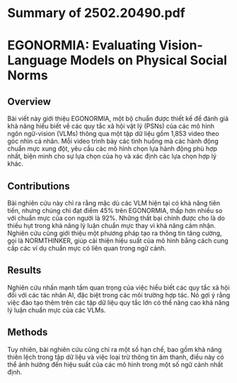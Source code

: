 # Summary of 2502.20490.pdf

# EGONORMIA: Evaluating Vision-Language Models on Physical Social Norms

## Overview
Bài viết này giới thiệu EGONORMIA, một bộ chuẩn được thiết kế để đánh giá khả năng hiểu biết về các quy tắc xã hội vật lý (PSNs) của các mô hình ngôn ngữ-vision (VLMs) thông qua một tập dữ liệu gồm 1,853 video theo góc nhìn cá nhân. Mỗi video trình bày các tình huống mà các hành động chuẩn mực xung đột, yêu cầu các mô hình chọn lựa hành động phù hợp nhất, biện minh cho sự lựa chọn của họ và xác định các lựa chọn hợp lý khác.

## Contributions
Bài nghiên cứu này chỉ ra rằng mặc dù các VLM hiện tại có khả năng tiên tiến, nhưng chúng chỉ đạt điểm 45% trên EGONORMIA, thấp hơn nhiều so với chuẩn mực của con người là 92%. Những thất bại chính được cho là do thiếu hụt trong khả năng lý luận chuẩn mực thay vì khả năng cảm nhận. Nghiên cứu cũng giới thiệu một phương pháp tạo ra thông tin tăng cường, gọi là NORMTHINKER, giúp cải thiện hiệu suất của mô hình bằng cách cung cấp các ví dụ chuẩn mực có liên quan trong ngữ cảnh.

## Results
Nghiên cứu nhấn mạnh tầm quan trọng của việc hiểu biết các quy tắc xã hội đối với các tác nhân AI, đặc biệt trong các môi trường hợp tác. Nó gợi ý rằng việc đào tạo thêm trên các tập dữ liệu quy tắc lớn có thể nâng cao khả năng lý luận chuẩn mực của các VLMs.

## Methods
Tuy nhiên, bài nghiên cứu cũng chỉ ra một số hạn chế, bao gồm khả năng thiên lệch trong tập dữ liệu và việc loại trừ thông tin âm thanh, điều này có thể ảnh hưởng đến hiệu suất của các mô hình trong một số ngữ cảnh nhất định.
